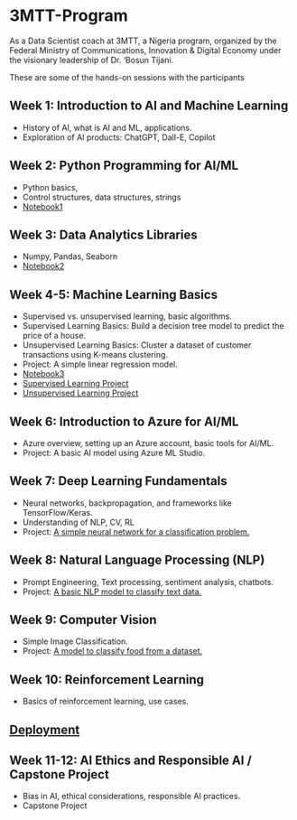 # 3MTT-Program
As a Data Scientist coach at 3MTT, a Nigeria program, organized by the Federal Ministry of Communications, Innovation & Digital Economy under the visionary leadership of Dr. ‘Bosun Tijani.

These are some of the hands-on sessions with the participants

## Week 1: Introduction to AI and Machine Learning
-  History of AI, what is AI and ML, applications.
-  Exploration of AI products: ChatGPT, Dall-E, Copilot

## Week 2: Python Programming for AI/ML
- Python basics,
- Control structures, data structures, strings
- [Notebook1](https://github.com/Olamilekan002/3MTT-Program/blob/main/Introduction_to_Python_Basics.ipynb)
  
## Week 3: Data Analytics Libraries
- Numpy, Pandas, Seaborn
- [Notebook2](https://github.com/Olamilekan002/3MTT-Program/blob/main/Data_Analytics_Libraries_Introduction%20-%201.ipynb)

## Week 4-5: Machine Learning Basics
-  Supervised vs. unsupervised learning, basic algorithms.
- Supervised Learning Basics: Build a decision tree model to predict the price of a house.
- Unsupervised Learning Basics: Cluster a dataset of customer transactions using K-means clustering.
- Project: A simple linear regression model.
- [Notebook3](https://github.com/Olamilekan002/3MTT-Program/blob/main/Machine_Learning_Basics.ipynb)
- [Supervised Learning Project](https://github.com/Olamilekan002/3MTT-Program/blob/main/house_price_prediction.ipynb)
- [Unsupervised Learning Project](https://github.com/Olamilekan002/3MTT-Program/blob/main/Hands-on%20Practise%202%20-%20Unsupervised.ipynb)

## Week 6: Introduction to Azure for AI/ML
-  Azure overview, setting up an Azure account, basic tools for AI/ML.
- Project: A basic AI model using Azure ML Studio.

## Week 7: Deep Learning Fundamentals
-  Neural networks, backpropagation, and frameworks like TensorFlow/Keras.
-  Understanding of NLP, CV, RL
- Project: [A simple neural network for a classification problem.](https://github.com/Olamilekan002/3MTT-Program/blob/main/Deep_Learning_Hands_On.ipynb)

## Week 8: Natural Language Processing (NLP)
- Prompt Engineering, Text processing, sentiment analysis, chatbots.
- Project: [A basic NLP model to classify text data.](...)

## Week 9: Computer Vision
-  Simple Image Classification.
- Project: [A model to classify food from a dataset.](https://github.com/Olamilekan002/3MTT-Program/blob/main/CV_Hands_On.ipynb)

## Week 10: Reinforcement Learning
-  Basics of reinforcement learning, use cases.

## [Deployment](https://github.com/Olamilekan002/3MTT-Program/tree/main/Deployment)
  
## Week 11-12: AI Ethics and Responsible AI / Capstone Project
- Bias in AI, ethical considerations, responsible AI practices.
- Capstone Project

  

